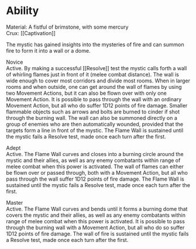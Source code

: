 # Ability
Material: A fistful of brimstone, with some mercury<br>Crux: [[Captivation]]

The mystic has gained insights into the mysteries of fire and can summon fire to form it into a wall or a dome.

Novice<br>Active. By making a successful [[Resolve]] test the mystic calls forth a wall of whirling flames just in front of it (melee combat distance). The wall is wide enough to cover most corridors and divide most rooms. When in larger rooms and when outside, one can get around the wall of flames by using two Movement Actions, but it can also be flown over with only one Movement Action. It is possible to pass through the wall with an ordinary Movement Action, but all who do suffer 1D12 points of fire damage. Smaller flammable objects such as arrows and bolts are burned to cinder if shot through the burning wall. The wall can also be summoned directly on a group of enemies who are then automatically wounded, provided that the targets form a line in front of the mystic. The Flame Wall is sustained until the mystic fails a Resolve test, made once each turn after the first.

Adept<br>Active. The Flame Wall curves and closes into a burning circle around the mystic and their allies, as well as any enemy combatants within range of melee combat when this power is activated. The wall of flames can either be flown over or passed through, both with a Movement Action, but all who pass through the wall suffer 1D12 points of fire damage. The Flame Wall is sustained until the mystic fails a Resolve test, made once each turn after the first.

Master<br>Active. The Flame Wall curves and bends until it forms a burning dome that covers the mystic and their allies, as well as any enemy combatants within range of melee combat when this power is activated. It is possible to pass through the burning wall with a Movement Action, but all who do so suffer 1D12 points of fire damage. The wall of fire is sustained until the mystic fails a Resolve test, made once each turn after the first.